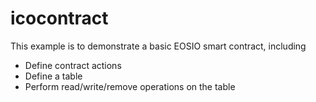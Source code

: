 # icocontract

This example is to demonstrate a basic EOSIO smart contract, including

- Define contract actions
- Define a table
- Perform read/write/remove operations on the table
